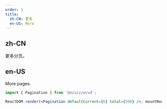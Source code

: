```yaml
---
order: 1
title:
  zh-CN: 更多
  en-US: More
---
```


## zh-CN

更多分页。

## en-US

More pages.

```jsx
import { Pagination } from '@ezviz/evvd';

ReactDOM.render(<Pagination defaultCurrent={6} total={500} />, mountNode);
```
